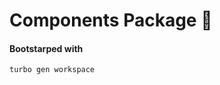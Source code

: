 # Components Package 🚀

#### Bootstarped with

```
turbo gen workspace
```

<!-- TODO: component lits & docs -->
